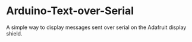 # Arduino-Text-over-Serial

A simple way to display messages sent over serial on the Adafruit display shield. 
